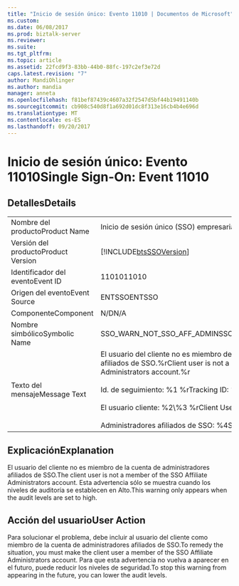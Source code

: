 ```yaml
---
title: "Inicio de sesión único: Evento 11010 | Documentos de Microsoft"
ms.custom: 
ms.date: 06/08/2017
ms.prod: biztalk-server
ms.reviewer: 
ms.suite: 
ms.tgt_pltfrm: 
ms.topic: article
ms.assetid: 22fcd9f3-83bb-44b0-88fc-197c2ef3e72d
caps.latest.revision: "7"
author: MandiOhlinger
ms.author: mandia
manager: anneta
ms.openlocfilehash: f81bef87439c4607a32f2547d5bf44b19491140b
ms.sourcegitcommit: cb908c540d8f1a692d01dc8f313e16cb4b4e696d
ms.translationtype: MT
ms.contentlocale: es-ES
ms.lasthandoff: 09/20/2017
---
```

# <a name="single-sign-on-event-11010"></a><span data-ttu-id="f47aa-102">Inicio de sesión único: Evento 11010</span><span class="sxs-lookup"><span data-stu-id="f47aa-102">Single Sign-On: Event 11010</span></span>
## <a name="details"></a><span data-ttu-id="f47aa-103">Detalles</span><span class="sxs-lookup"><span data-stu-id="f47aa-103">Details</span></span>  
  
|||  
|-|-|  
|<span data-ttu-id="f47aa-104">Nombre del producto</span><span class="sxs-lookup"><span data-stu-id="f47aa-104">Product Name</span></span>|<span data-ttu-id="f47aa-105">Inicio de sesión único (SSO) empresarial</span><span class="sxs-lookup"><span data-stu-id="f47aa-105">Enterprise Single Sign-On</span></span>|  
|<span data-ttu-id="f47aa-106">Versión del producto</span><span class="sxs-lookup"><span data-stu-id="f47aa-106">Product Version</span></span>|[!INCLUDE[btsSSOVersion](../includes/btsssoversion-md.md)]|  
|<span data-ttu-id="f47aa-107">Identificador del evento</span><span class="sxs-lookup"><span data-stu-id="f47aa-107">Event ID</span></span>|<span data-ttu-id="f47aa-108">11010</span><span class="sxs-lookup"><span data-stu-id="f47aa-108">11010</span></span>|  
|<span data-ttu-id="f47aa-109">Origen del evento</span><span class="sxs-lookup"><span data-stu-id="f47aa-109">Event Source</span></span>|<span data-ttu-id="f47aa-110">ENTSSO</span><span class="sxs-lookup"><span data-stu-id="f47aa-110">ENTSSO</span></span>|  
|<span data-ttu-id="f47aa-111">Componente</span><span class="sxs-lookup"><span data-stu-id="f47aa-111">Component</span></span>|<span data-ttu-id="f47aa-112">N/D</span><span class="sxs-lookup"><span data-stu-id="f47aa-112">N/A</span></span>|  
|<span data-ttu-id="f47aa-113">Nombre simbólico</span><span class="sxs-lookup"><span data-stu-id="f47aa-113">Symbolic Name</span></span>|<span data-ttu-id="f47aa-114">SSO_WARN_NOT_SSO_AFF_ADMIN</span><span class="sxs-lookup"><span data-stu-id="f47aa-114">SSO_WARN_NOT_SSO_AFF_ADMIN</span></span>|  
|<span data-ttu-id="f47aa-115">Texto del mensaje</span><span class="sxs-lookup"><span data-stu-id="f47aa-115">Message Text</span></span>|<span data-ttu-id="f47aa-116">El usuario del cliente no es miembro de la cuenta de administradores afiliados de SSO.%r</span><span class="sxs-lookup"><span data-stu-id="f47aa-116">Client user is not a member of the SSO Affiliate Administrators account.%r</span></span><br /><br /> <span data-ttu-id="f47aa-117">Id. de seguimiento: %1 %r</span><span class="sxs-lookup"><span data-stu-id="f47aa-117">Tracking ID: %1%r</span></span><br /><br /> <span data-ttu-id="f47aa-118">El usuario cliente: %2\\%3 %r</span><span class="sxs-lookup"><span data-stu-id="f47aa-118">Client User: %2\\%3%r</span></span><br /><br /> <span data-ttu-id="f47aa-119">Administradores afiliados de SSO: %4</span><span class="sxs-lookup"><span data-stu-id="f47aa-119">SSO Affiliate Administrators: %4</span></span>|  
  
## <a name="explanation"></a><span data-ttu-id="f47aa-120">Explicación</span><span class="sxs-lookup"><span data-stu-id="f47aa-120">Explanation</span></span>  
 <span data-ttu-id="f47aa-121">El usuario del cliente no es miembro de la cuenta de administradores afiliados de SSO.</span><span class="sxs-lookup"><span data-stu-id="f47aa-121">The client user is not a member of the SSO Affiliate Administrators account.</span></span> <span data-ttu-id="f47aa-122">Esta advertencia sólo se muestra cuando los niveles de auditoría se establecen en Alto.</span><span class="sxs-lookup"><span data-stu-id="f47aa-122">This warning only appears when the audit levels are set to high.</span></span>  
  
## <a name="user-action"></a><span data-ttu-id="f47aa-123">Acción del usuario</span><span class="sxs-lookup"><span data-stu-id="f47aa-123">User Action</span></span>  
 <span data-ttu-id="f47aa-124">Para solucionar el problema, debe incluir al usuario del cliente como miembro de la cuenta de administradores afiliados de SSO.</span><span class="sxs-lookup"><span data-stu-id="f47aa-124">To remedy the situation, you must make the client user a member of the SSO Affiliate Administrators account.</span></span> <span data-ttu-id="f47aa-125">Para que esta advertencia no vuelva a aparecer en el futuro, puede reducir los niveles de seguridad.</span><span class="sxs-lookup"><span data-stu-id="f47aa-125">To stop this warning from appearing in the future, you can lower the audit levels.</span></span>